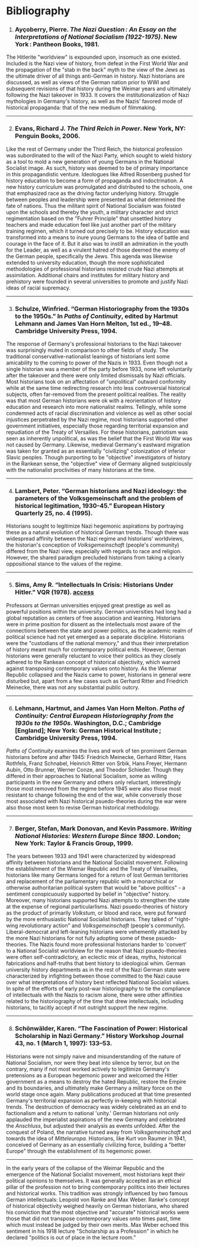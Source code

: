 # Bibliography
1) ### Ayçoberry, Pierre. *The Nazi Question : An Essay on the Interpretations of National Socialism (1922-1975)*. New York : Pantheon Books, 1981.

The Hitlerite "worldview" is expounded upon, insomuch as one existed. Included is the Nazi view of history, from defeat in the First World War and the propagation of the "stab in the back" myth to the view of the Jews as the ultimate driver of all things anti-German in history. Nazi historians are discussed, as well as views of the German nation prior to WWI and subsequent revisions of that history during the Weimar years and ultimately following the Nazi takeover in 1933. It covers the institutionalization of Nazi mythologies in Germany's history, as well as the Nazis' favored mode of historical propaganda: that of the new medium of filmmaking.

---
2) ### Evans, Richard J. *The Third Reich in Power*. New York, NY: Penguin Books, 2006. 

Like the rest of Germany under the Third Reich, the historical profession was subordinated to the will of the Nazi Party, which sought to wield history as a tool to mold a new generation of young Germans in the National Socialist image. As such, history was deemed to be of primary importance in this propagandistic venture. Ideologues like Alfred Rosenberg pushed for history education to become a form of propaganda and indoctrination. A new history curriculum was promulgated and distributed to the schools, one that emphasized race as the driving factor underlying history. Struggle between peoples and leadership were presented as what determined the fate of nations. Thus the militant spirit of National Socialism was foisted upon the schools and thereby the youth, a military character and strict regimentation based on the "Fuhrer Principle" that unsettled history teachers and made education feel like just another part of the military training regimen, which it turned out precisely to be. History education was transformed into a means to inure young Germans to the idea of battle and courage in the face of it. But it also was to instill an admiration in the youth for the Leader, as well as a virulent hatred of those deemed the enemy of the German people, specifically the Jews. This agenda was likewise extended to university education, though the more sophisticated methodologies of professional historians resisted crude Nazi attempts at assimilation. Additional chairs and institutes for military history and prehistory were founded in several universities to promote and justify Nazi ideas of racial supremacy.

---
3) ### Schulze, Winfried. “German Historiography from the 1930s to the 1950s.” In *Paths of Continuity*, edited by Hartmut Lehmann and James Van Horn Melton, 1st ed., 19–48. Cambridge University Press, 1994.

The response of Germany's professional historians to the Nazi takeover was surprisingly muted in comparison to other fields of study. The traditional conservative-nationalist leanings of historians lent some amicability to the coming to power of the Nazis in 1933. Even though not a single historian was a member of the party before 1933, none left voluntarily after the takeover and there were only limited dismissals by Nazi officials. Most historians took on an affectation of "unpolitical" outward conformity while at the same time redirecting research into less controversial historical subjects, often far-removed from the present political realities. The reality was that most German historians were ok with a reorientation of history education and research into more nationalist realms. Tellingly, while some condemned acts of racial discrimination and violence as well as other social injustices perpetrated by the Nazi regime, most historians supported other government initiatives, especially those regarding territorial expansion and repudiation of the Treaty of Versailles. For these historians, patriotism was seen as inherently unpolitical, as was the belief that the First World War was not caused by Germany. Likewise, medieval Germany's eastward migration was taken for granted as an essentially "civilizing" colonization of inferior Slavic peoples. Though purporting to be "objective" investigators of history in the Rankean sense, the "objective" view of Germany aligned suspiciously with the nationalist proclivities of many historians at the time.

---
4) ### Lambert, Peter. “German historians and Nazi ideology: the parameters of the Volksgemeinschaft and the problem of historical legitimation, 1930-45.” European History Quarterly 25, no. 4 (1995).

Historians sought to legitimize Nazi hegemonic aspirations by portraying these as a natural evolution of historical German trends. Though there was widespread affinity between the Nazi regime and historians' worldviews, the historian's conception of *Volksgemeinschaft* (people's community) differed from the Nazi view, especially with regards to race and religion. However, the shared paradigm precluded historians from taking a clearly oppositional stance to the values of the regime.

---
5) ### Sims, Amy R. “Intellectuals In Crisis: Historians Under Hitler.” VQR (1978). [access](https://www.vqronline.org/essay/intellectuals-crisis-historians-under-hitler)

Professors at German universities enjoyed great prestige as well as powerful positions within the university. German universities had long had a global reputation as centers of free association and learning. Historians were in prime position for dissent as the intellectuals most aware of the connections between the state and power politics, as the academic realm of political science had not yet emerged as a separate discipline. Historians were the "custodians of the national memory," and thus their interpretation of history meant much for contemporary political ends. However, German historians were generally reluctant to voice their politics as they closely adhered to the Rankean concept of historical objectivity, which warned against transposing contemporary values onto history. As the Wiemar Republic collapsed and the Nazis came to power, historians in general were disturbed but, apart from a few cases such as Gerhard Ritter and Friedrich Meinecke, there was not any substantial public outcry.

---
6) ### Lehmann, Hartmut, and James Van Horn Melton. *Paths of Continuity: Central European Historiography from the 1930s to the 1950s*. Washington, D.C.; Cambridge [England]; New York: German Historical Institute ; Cambridge University Press, 1994.

*Paths of Continuity* examines the lives and work of ten prominent German historians before and after 1945: Friedrich Meinecke, Gerhard Ritter, Hans Rothfels, Franz Schnabel, Heinrich Ritter von Srbik, Hans Freyer, Hermann Aubin, Otto Brunner, Werner Conze, and Theodor Schieder. Though they differed in their approaches to National Socialism, some as willing participants in the new Germany and others only reluctant, interestingly those most removed from the regime before 1945 were also those most resistant to change following the end of the war, while conversely those most associated with Nazi historical psuedo-theories during the war were also those most keen to revise German historical methodology.

---
7) ### Berger, Stefan, Mark Donovan, and Kevin Passmore. *Writing National Histories: Western Europe Since 1800*. London; New York: Taylor & Francis Group, 1999.

The years between 1933 and 1941 were characterized by widespread affinity between historians and the National Socialist movement. Following the establishment of the Wiemar Republic and the Treaty of Versailles, historians like many Germans longed for a return of lost German territories and replacement of the parliamentary republic with a monarchical or otherwise authoritarian political system that would be "above politics" - a sentiment conspicuously supported by belief in "objective" history. Moreover, many historians supported Nazi attempts to strengthen the state at the expense of regional particularlisms. Nazi psuedo-theories of history as the product of primarily *Volkstum*, or blood and race, were put forward by the more enthusiastic National Socialist historians. They talked of "right-wing revolutionary action" and *Volksgemeinschaft* (people's community). Liberal-democrat and left-leaning historians were vehemently attacked by the more Nazi historians for not fully adopting some of these psuedo-theories. The Nazis found more professional historians harder to 'convert' to a National Socialist worldview for the reason that Nazi psuedo-theories were often self-contradictory, an eclectic mix of ideas, myths, historical fabrications and half-truths that bent history to ideological whim. German university history departments as in the rest of the Nazi German state were characterized by infighting between those committed to the Nazi cause over what interpretations of history best reflected National Socialist values. In spite of the efforts of early post-war historiography to tie the compliance of intellectuals with the Nazis to racism alone, there were other affinities related to the historiography of the time that drew intellectuals, including historians, to tacitly accept if not outright support the new regime.

---
8) ### Schönwälder, Karen. “The Fascination of Power: Historical Scholarship in Nazi Germany.” History Workshop Journal 43, no. 1 (March 1, 1997): 133–53.

Historians were not simply naive and misunderstanding of the nature of National Socialism, nor were they beat into silence by terror, but on the contrary, many if not most worked actively to legitimize Germany's pretensions as a European hegemonic power and welcomed the Hitler government as a means to destroy the hated Republic, restore the Empire and its boundaries, and ultimately make Germany a military force on the world stage once again. Many publications produced at that time presented Germany's territorial expansion as perfectly in-keeping with historical trends. The destruction of democracy was widely celebrated as an end to factionalism and a return to national 'unity.' German historians not only applauded the imperialist aspirations of the new Germany and celebrated the *Anschluss*, but adjusted their analysis as events unfolded. After the conquest of Poland, the narrative turned away from *Volksgemeinschaft* and towards the idea of *Mitteleuropa.* Historians, like Kurt von Raumer in 1941, conceived of Germany as an essentially civilizing force, building a "better Europe" through the establishment of its hegemonic power.

---

In the early years of the collapse of the Weimar Republic and the emergence of the National Socialist movement, most historians kept their political opinions to themselves. It was generally accepted as an ethical pillar of the profession not to bring contemporary politics into their lectures and historical works. This tradition was strongly influenced by two famous German intellectuals: Leopold von Ranke and Max Weber. Ranke's concept of historical objectivity weighed heavily on German historians, who shared his conviction that the most objective and "accurate" historical works were those that did not transpose contemporary values onto times past, time which must instead be judged by their own merits. Max Weber echoed this sentiment in his 1918 lecture "Scholarship as a Profession" in which he declared "politics is out of place in the lecture room."
